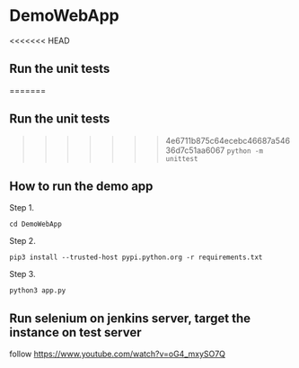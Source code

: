 # DemoWebApp
<<<<<<< HEAD

## Run the unit tests  

=======
## Run the unit tests
>>>>>>> 4e6711b875c64ecebc46687a54636d7c51aa6067
`python -m unittest`
## How to run the demo app

Step 1.

`cd DemoWebApp`

Step 2.

`pip3 install --trusted-host pypi.python.org -r requirements.txt`

Step 3.

`python3 app.py`


## Run selenium on jenkins server, target the instance on test server

follow https://www.youtube.com/watch?v=oG4_mxySO7Q
